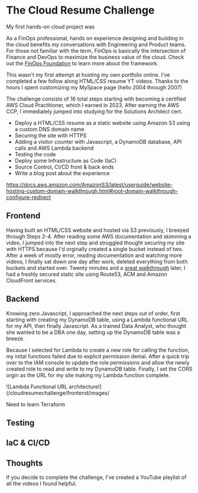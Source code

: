 # The Cloud Resume Challenge

My first hands-on cloud project was

As a FinOps professional, hands on experience designing and building in the cloud benefits my conversations with Engineering and Product teams. For those not familiar with the term, FinOps is basically the intersection of Finance and DevOps to maximize the business value of the cloud. Check out the [FinOps Foundation](https://www.finops.org/framework/) to learn more about the framework.

This wasn't my first attempt at hosting my own portfolio online. I've completed a few follow along HTML/CSS resume YT videos. Thanks to the hours I spent customizing my MySpace page (hello 2004 through 2007)

The challenge consists of 16 total steps starting with becoming a certified AWS Cloud Practitioner, which I earned in 2023. After earning the AWS CCP, I immediately jumped into studying for the Solutions Architect cert. 


* Deploy a HTML/CSS resume as a static website using Amazon S3 using a custom DNS domain name
* Securing the site with HTTPS
* Adding a visitor counter with Javascript, a DynamoDB database, API  calls and AWS Lambda backend
* Testing the code
* Deploy some Infrastructure as Code (IaC)
* Source Control, CI/CD front & back ends
* Write a blog post about the experience

https://docs.aws.amazon.com/AmazonS3/latest/userguide/website-hosting-custom-domain-walkthrough.html#root-domain-walkthrough-configure-redirect


## Frontend
Having built an HTML/CSS website and hosted via S3 previously, I breezed through Steps 2-4. After reading some AWS documentation and skimming a video, I jumped into the next step and struggled thought securing my site with HTTPS because I'd orginally created a single bucket instead of two. After a week of mostly error, reading documentation and watching more videos, I finally sat down one day after work, deleted everything from both buckets and started over. Twenty minutes and a [great walkthrough](https://www.youtube.com/watch?v=mls8tiiI3uc) later, I had a freshly secured static site using Route53, ACM and Amazon CloudFront services.

## Backend 
Knowing zero Javascript, I approached the next steps out of order, first starting with creating my DynamoDB table, using a Lambda functional URL for my API, then finally Javascript. As a trained Data Analyst, who thought she wanted to be a DBA one day, setting up the DynamoDB table was a breeze.

Because I selected for Lambda to create a new role for calling the function, my inital functions failed due to explicit permission denial. After a quick trip over to the IAM console to update the role permissions and allow the newly created role to read and write to my DynamoDB table. Finally, I set the CORS orgin as the URL for my site making my Lambda function complete. 

![Lambda Functional URL architecture!](/cloudresumechallenge/frontend/images/



Need to learn Terraform

## Testing

## IaC & CI/CD

## Thoughts

If you decide to complete the challenge, I've created a YouTube playlist of all the videos I found helpful.